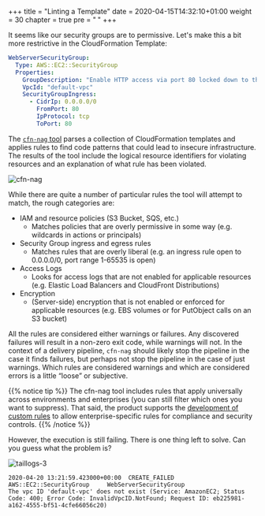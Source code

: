 +++
title = "Linting a Template"
date = 2020-04-15T14:32:10+01:00
weight = 30
chapter = true
pre = "<b> </b>"
+++

It seems like our security groups are to permissive. Let's make this a bit more restrictive in the CloudFormation Template:

```yaml
WebServerSecurityGroup:
  Type: AWS::EC2::SecurityGroup
  Properties:
    GroupDescription: "Enable HTTP access via port 80 locked down to the load balancer + SSH access"
    VpcId: "default-vpc"
    SecurityGroupIngress:
      - CidrIp: 0.0.0.0/0
        FromPort: 80
        IpProtocol: tcp
        ToPort: 80
```

The [`cfn-nag` tool](https://github.com/stelligent/cfn_nag) parses a collection of CloudFormation templates and applies rules to find code patterns that could lead to insecure infrastructure.  The results of the tool include the logical resource identifiers for violating resources and an explanation of what rule has been violated.

![cfn-nag](https://github.com/stelligent/cfn_nag/raw/master/logo.png?raw=true)

While there are quite a number of particular rules the tool will attempt to match, the rough categories are:
 - IAM and resource policies (S3 Bucket, SQS, etc.)
   - Matches policies that are overly permissive in some way (e.g. wildcards in actions or principals)
 - Security Group ingress and egress rules
   - Matches rules that are overly liberal (e.g. an ingress rule open to 0.0.0.0/0, port range 1-65535 is open)
 - Access Logs
   - Looks for access logs that are not enabled for applicable resources (e.g. Elastic Load Balancers and CloudFront Distributions)
 - Encryption
   - (Server-side) encryption that is not enabled or enforced for applicable resources (e.g. EBS volumes or for PutObject calls on an S3 bucket)

All the rules are considered either warnings or failures. Any discovered failures will result in a non-zero exit code, while warnings will not. In the context of a delivery pipeline, `cfn-nag` should likely stop the pipeline in the case it finds failures, but perhaps not stop the pipeline in the case of just warnings.
Which rules are considered warnings and which are considered errors is a little “loose” or subjective.

{{% notice tip %}}
The cfn-nag tool includes rules that apply universally across environments and enterprises (you can still filter which ones you want to suppress).  That said, the product supports the [development of custom rules](https://github.com/stelligent/cfn_nag/blob/master/custom_rule_development.md) to allow enterprise-specific rules for compliance and security controls. 
{{% /notice %}}

However, the execution is still failing. There is one thing left to solve. Can you guess what the problem is?

![taillogs-3](/images/taillogs-3.png)

```none
2020-04-20 13:21:59.423000+00:00  CREATE_FAILED       AWS::EC2::SecurityGroup     WebServerSecurityGroup                                                   The vpc ID 'default-vpc' does not exist (Service: AmazonEC2; Status Code: 400; Error Code: InvalidVpcID.NotFound; Request ID: eb225981-a162-4555-bf51-4cfe66056c20)
```
